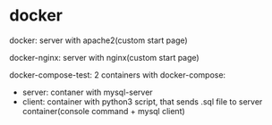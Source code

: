 # docker
docker: server with apache2(custom start page)  
  
docker-nginx: server with nginx(custom start page)  
  
docker-compose-test: 2 containers with docker-compose:  
- server: contaner with mysql-server  
- client: container with python3 script, that sends .sql file to server container(console command + mysql client)
